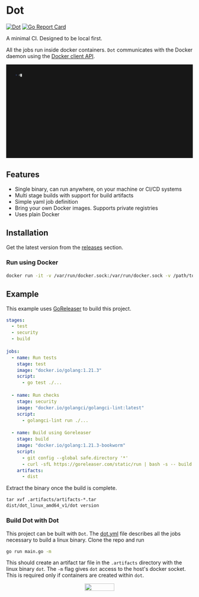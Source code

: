 # Dot
[![Dot](https://github.com/cvhariharan/dot/actions/workflows/main.yml/badge.svg)](https://github.com/cvhariharan/dot/actions/workflows/main.yml) [![Go Report Card](https://goreportcard.com/badge/github.com/cvhariharan/dot)](https://goreportcard.com/report/github.com/cvhariharan/dot)

A minimal CI. Designed to be local first.

All the jobs run inside docker containers. `Dot` communicates with the Docker daemon using the [Docker client API](https://pkg.go.dev/github.com/docker/docker/client#section-readme).

<p align="center">
    <img src="images/demo.gif" width="800">
<p>

## Features
- Single binary, can run anywhere, on your machine or CI/CD systems
- Multi stage builds with support for build artifacts
- Simple yaml job definition
- Bring your own Docker images. Supports private registries
- Uses plain Docker

## Installation
Get the latest version from the [releases](https://github.com/cvhariharan/dot/releases) section.

### Run using Docker
```bash
docker run -it -v /var/run/docker.sock:/var/run/docker.sock -v /path/to/project:/app ghcr.io/cvhariharan/dot:latest -m
```

## Example
This example uses [GoReleaser](https://github.com/goreleaser/goreleaser) to build this project.
```yaml
stages:
  - test
  - security
  - build

jobs:
  - name: Run tests
    stage: test
    image: "docker.io/golang:1.21.3"
    script:
      - go test ./...

  - name: Run checks
    stage: security
    image: "docker.io/golangci/golangci-lint:latest"
    script:
      - golangci-lint run ./...

  - name: Build using Goreleaser
    stage: build
    image: "docker.io/golang:1.21.3-bookworm"
    script:
      - git config --global safe.directory '*'
      - curl -sfL https://goreleaser.com/static/run | bash -s -- build --snapshot
    artifacts:
      - dist
```
Extract the binary once the build is complete.
```
tar xvf .artifacts/artifacts-*.tar
dist/dot_linux_amd64_v1/dot version
```
### Build Dot with Dot
This project can be built with `Dot`. The [dot.yml](dot.yml) file describes all the jobs necessary to build a linux binary. Clone the repo and run

```bash
go run main.go -m
```
This should create an artifact tar file in the `.artifacts` directory with the linux binary `dot`.
The `-m` flag gives `dot` access to the host's docker socket. This is required only if containers are created within `dot`.
<p align="center">
    <img src="https://media.tenor.com/rKLBka9zl5UAAAAd/yeah-excellent.gif" width="40%" height="40%">
<p>

